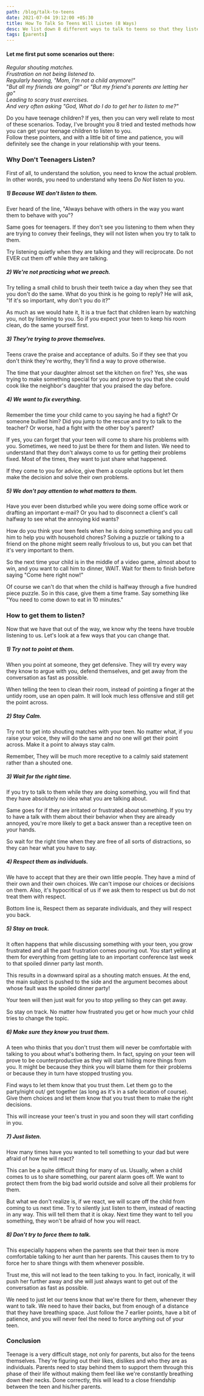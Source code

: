 ```yaml
---
path: /blog/talk-to-teens
date: 2021-07-04 19:12:00 +05:30
title: How To Talk So Teens Will Listen (8 Ways)
desc: We list down 8 different ways to talk to teens so that they listen.
tags: [parents]
---
```


#### Let me first put some scenarios out there:

_Regular shouting matches._\
_Frustration on not being listened to._\
_Regularly hearing, &quot;Mom, I&#39;m not a child anymore!&quot;_\
&quot;_But all my friends are going!&quot; or &quot;But my friend&#39;s parents are letting her go&quot;_\
_Leading to scary trust exercises._\
_And very often asking &quot;God, What do I do to get her to listen to me?&quot;_

Do you have teenage children? If yes, then you can very well relate to most of these scenarios. Today, I&#39;ve brought you 8 tried and tested methods how you can get your teenage children to listen to you.\
Follow these pointers, and with a little bit of time and patience, you will definitely see the change in your relationship with your teens.

### Why Don&#39;t Teenagers Listen?

First of all, to understand the solution, you need to know the actual problem. In other words, you need to understand why teens _Do Not_ listen to you.

##### 1) Because WE don&#39;t listen to them.

Ever heard of the line, &quot;Always behave with others in the way you want them to behave with you&quot;?

Same goes for teenagers. If they don&#39;t see you listening to them when they are trying to convey their feelings, they will not listen when you try to talk to them.

Try listening quietly when they are talking and they will reciprocate. Do not EVER cut them off while they are talking.

##### 2) We&#39;re not practicing what we preach.

Try telling a small child to brush their teeth twice a day when they see that you don&#39;t do the same. What do you think is he going to reply? He will ask, &quot;If it&#39;s so important, why don&#39;t you do it?&quot;

As much as we would hate it, It is a true fact that children learn by watching you, not by listening to you. So if you expect your teen to keep his room clean, do the same yourself first.

##### 3) They&#39;re trying to prove themselves.

Teens crave the praise and acceptance of adults. So if they see that you don&#39;t think they&#39;re worthy, they&#39;ll find a way to prove otherwise.

The time that your daughter almost set the kitchen on fire? Yes, she was trying to make something special for you and prove to you that she could cook like the neighbor&#39;s daughter that you praised the day before.

##### 4) We want to fix everything.

Remember the time your child came to you saying he had a fight? Or someone bullied him? Did you jump to the rescue and try to talk to the teacher? Or worse, had a fight with the other boy&#39;s parent?

If yes, you can forget that your teen will come to share his problems with you. Sometimes, we need to just be there for them and listen. We need to understand that they don&#39;t always come to us for getting their problems fixed. Most of the times, they want to just share what happened.

If they come to you for advice, give them a couple options but let them make the decision and solve their own problems.

##### 5) We don&#39;t pay attention to what matters to them.

Have you ever been disturbed while you were doing some office work or drafting an important e-mail? Or you had to disconnect a client&#39;s call halfway to see what the annoying kid wants?

How do you think your teen feels when he is doing something and you call him to help you with household chores? Solving a puzzle or talking to a friend on the phone might seem really frivolous to us, but you can bet that it&#39;s very important to them.

So the next time your child is in the middle of a video game, almost about to win, and you want to call him to dinner, WAIT. Wait for them to finish before saying &quot;Come here right now!&quot;

Of course we can&#39;t do that when the child is halfway through a five hundred piece puzzle. So in this case, give them a time frame. Say something like &quot;You need to come down to eat in 10 minutes.&quot;

### How to get them to listen?

Now that we have that out of the way, we know why the teens have trouble listening to us. Let&#39;s look at a few ways that you can change that.

##### 1) Try not to point at them.

When you point at someone, they get defensive. They will try every way they know to argue with you, defend themselves, and get away from the conversation as fast as possible.

When telling the teen to clean their room, instead of pointing a finger at the untidy room, use an open palm. It will look much less offensive and still get the point across.

##### 2) Stay Calm.

Try not to get into shouting matches with your teen. No matter what, if you raise your voice, they will do the same and no one will get their point across. Make it a point to always stay calm.

Remember, They will be much more receptive to a calmly said statement rather than a shouted one.

##### 3) Wait for the right time.

If you try to talk to them while they are doing something, you will find that they have absolutely no idea what you are talking about.

Same goes for if they are irritated or frustrated about something. If you try to have a talk with them about their behavior when they are already annoyed, you&#39;re more likely to get a back answer than a receptive teen on your hands.

So wait for the right time when they are free of all sorts of distractions, so they can hear what you have to say.

##### 4) Respect them as individuals.

We have to accept that they are their own little people. They have a mind of their own and their own choices. We can&#39;t impose our choices or decisions on them. Also, it&#39;s hypocritical of us if we ask them to respect us but do not treat them with respect.

Bottom line is, Respect them as separate individuals, and they will respect you back.

##### 5) Stay on track.

It often happens that while discussing something with your teen, you grow frustrated and all the past frustration comes pouring out. You start yelling at them for everything from getting late to an important conference last week to that spoiled dinner party last month.

This results in a downward spiral as a shouting match ensues. At the end, the main subject is pushed to the side and the argument becomes about whose fault was the spoiled dinner party!

Your teen will then just wait for you to stop yelling so they can get away.

So stay on track. No matter how frustrated you get or how much your child tries to change the topic.

##### 6) Make sure they know you trust them.

A teen who thinks that you don&#39;t trust them will never be comfortable with talking to you about what&#39;s bothering them. In fact, spying on your teen will prove to be counterproductive as they will start hiding more things from you. It might be because they think you will blame them for their problems or because they in turn have stopped trusting you.

Find ways to let them know that you trust them. Let them go to the party/night out/ get together (as long as it&#39;s in a safe location of course). Give them choices and let them know that you trust them to make the right decisions.

This will increase your teen&#39;s trust in you and soon they will start confiding in you.

##### 7) Just listen.

How many times have you wanted to tell something to your dad but were afraid of how he will react?

This can be a quite difficult thing for many of us. Usually, when a child comes to us to share something, our parent alarm goes off. We want to protect them from the big bad world outside and solve all their problems for them.

But what we don&#39;t realize is, if we react, we will scare off the child from coming to us next time. Try to silently just listen to them, instead of reacting in any way. This will tell them that it is okay. Next time they want to tell you something, they won&#39;t be afraid of how you will react.

##### 8) Don&#39;t try to force them to talk.

This especially happens when the parents see that their teen is more comfortable talking to her aunt than her parents. This causes them to try to force her to share things with them whenever possible.

Trust me, this will not lead to the teen talking to you. In fact, ironically, it will push her further away and she will just always want to get out of the conversation as fast as possible.

We need to just let our teens know that we&#39;re there for them, whenever they want to talk. We need to have their backs, but from enough of a distance that they have breathing space. Just follow the 7 earlier points, have a bit of patience, and you will never feel the need to force anything out of your teen.

### Conclusion

Teenage is a very difficult stage, not only for parents, but also for the teens themselves. They&#39;re figuring out their likes, dislikes and who they are as individuals. Parents need to stay behind them to support them through this phase of their life without making them feel like we&#39;re constantly breathing down their necks. Done correctly, this will lead to a close friendship between the teen and his/her parents.
